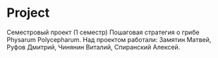 # Project
Семестровый проект (1 семестр)
Пошаговая стратегия о грибе Physarum Polycepharum.
Над проектом работали:
Замятин Матвей, Руфов Дмитрий, Чинянин Виталий, Спиранский Алексей.
